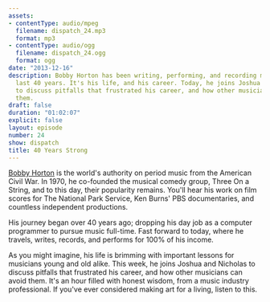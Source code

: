 ```yaml
---
assets:
- contentType: audio/mpeg
  filename: dispatch_24.mp3
  format: mp3
- contentType: audio/ogg
  filename: dispatch_24.ogg
  format: ogg
date: "2013-12-16"
description: Bobby Horton has been writing, performing, and recording music for the
  last 40 years. It's his life, and his career. Today, he joins Joshua and Nicholas
  to discuss pitfalls that frustrated his career, and how other musicians can avoid
  them.
draft: false
duration: "01:02:07"
explicit: false
layout: episode
number: 24
show: dispatch
title: 40 Years Strong
---
```

[Bobby Horton](http://bobbyhorton.com) is the world's authority on period music from the American Civil War. In 1970, he co-founded the musical comedy group, Three On a String, and to this day, their popularity remains. You'll hear his work on film scores for The National Park Service, Ken Burns' PBS documentaries, and countless independent productions.

His journey began over 40 years ago; dropping his day job as a computer programmer to pursue music full-time. Fast forward to today, where he travels, writes, records, and performs for 100% of his income.

As you might imagine, his life is brimming with important lessons for musicians young and old alike. This week, he joins Joshua and Nicholas to discuss pitfalls that frustrated his career, and how other musicians can avoid them. It's an hour filled with honest wisdom, from a music industry professional. If you've ever considered making art for a living, listen to this.